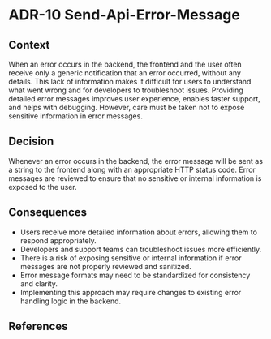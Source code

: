 # ADR-10 Send-Api-Error-Message

## Context

When an error occurs in the backend, the frontend and the user often receive only a generic notification that an error occurred, without any details. This lack
of information makes it difficult for users to understand what went wrong and for developers to troubleshoot issues. Providing detailed error messages improves
user experience, enables faster support, and helps with debugging. However, care must be taken not to expose sensitive information in error messages.

## Decision

Whenever an error occurs in the backend, the error message will be sent as a string to the frontend along with an appropriate HTTP status code. Error messages
are reviewed to ensure that no sensitive or internal information is exposed to the user.

## Consequences

- Users receive more detailed information about errors, allowing them to respond appropriately.
- Developers and support teams can troubleshoot issues more efficiently.
- There is a risk of exposing sensitive or internal information if error messages are not properly reviewed and sanitized.
- Error message formats may need to be standardized for consistency and clarity.
- Implementing this approach may require changes to existing error handling logic in the backend.

## References
